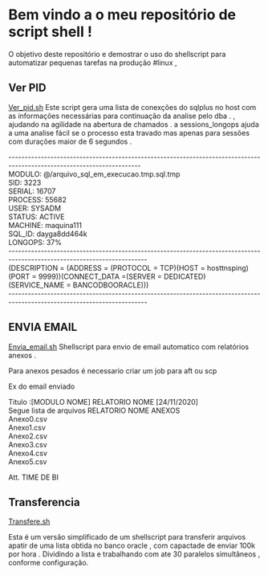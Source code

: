 # Bem vindo a o meu repositório de script shell !

O objetivo deste repositório e demostrar o uso do shellscript para automatizar pequenas tarefas na produção #linux ,



## Ver PID
[Ver_pid.sh]("https://github.com/jhosnatas/APP_PROD/blob/main/Verpid.sh")
Este script gera uma lista de conexções do sqlplus no host 
com as informações  necessárias para continuação da analise pelo dba . 
, ajudando na agilidade  na abertura de chamados . a sessions_longops ajuda a uma analise fácil se o processo esta travado mas apenas para sessões com durações maior de 6 segundos .<p>
-----------------------------------------------------------------------------------------------------------------------<br>
 MODULO: @/arquivo_sql_em_execucao.tmp.sql.tmp<br>
 SID: 3223<br>
 SERIAL: 16707<br>
 PROCESS: 55682<br>
 USER: SYSADM<br>
 STATUS: ACTIVE<br>
 MACHINE: maquina111<br>
 SQL_ID: dayga8dd464k<br>
 LONGOPS: 37%<br>
-------------------------------------------------------------------------------------------------------------------------<br>
(DESCRIPTION = (ADDRESS = (PROTOCOL = TCP)(HOST = hosttnsping)(PORT = 9999))(CONNECT_DATA =(SERVER = DEDICATED)(SERVICE_NAME = BANCODBOORACLE)))<br>
-------------------------------------------------------------------------------------------------------------------------<br>
  

## ENVIA EMAIL
[Envia_email.sh]("https://github.com/jhosnatas/APP_PROD/blob/main/Envia_emailx.sh")
Shellscript para envio de email automatico com relatórios anexos .

Para anexos pesados é necessario criar um job para aft ou scp <p> 
Ex do email enviado <p>

Titulo :[MODULO NOME] RELATORIO NOME [24/11/2020] <br>
 Segue lista de arquivos RELATORIO NOME ANEXOS  <br>
 Anexo0.csv <br>
 Anexo1.csv <br>
 Anexo2.csv <br>
 Anexo3.csv <br>
 Anexo4.csv <br>
 Anexo5.csv <br>

 Att. TIME DE BI <br>

## Transferencia 
[Transfere.sh ]("https://github.com/jhosnatas/APP_PROD/blob/main/Transfere.sh")

Esta é um versão simplificado de um shellscript  para transferir arquivos  apatir de uma lista obtida no banco oracle , com capactade de enviar 100k por hora . Dividindo a lista e trabalhando com ate 30 paralelos simultâneos , conforme configuração. 
